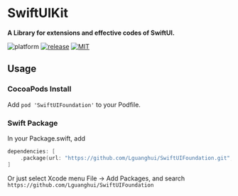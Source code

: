 # SwiftUIKit

**A Library for extensions and effective codes of SwiftUI.**

![platform](https://img.shields.io/cocoapods/p/SwiftUIFoundation)
[![release](https://img.shields.io/badge/release-0.0.2-blue)](https://github.com/Lguanghui/SwiftUIFoundation/releases)
[![MIT](https://img.shields.io/github/license/Lguanghui/SwiftUIFoundation)](/LICENSE)

## Usage

### CocoaPods Install

Add `pod 'SwiftUIFoundation'` to your Podfile.

### Swift Package

In your Package.swift, add

```swift
dependencies: [
    .package(url: "https://github.com/Lguanghui/SwiftUIFoundation.git", .upToNextMajor(from: "0.0.2"))
]
```

Or just select Xcode menu File -> Add Packages, and search `https://github.com/Lguanghui/SwiftUIFoundation` 